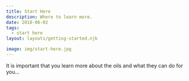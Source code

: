 ```yaml
---
title: Start Here
description: Where to learn more.
date: 2018-06-02
tags:
  - start here
layout: layouts/getting-started.njk

image: img/start-here.jpg
---
```


<!-- ![img/river.jpg](../../img/river.jpg "Mountain image") -->

It is important that you learn more about the oils and what they can do for you...
